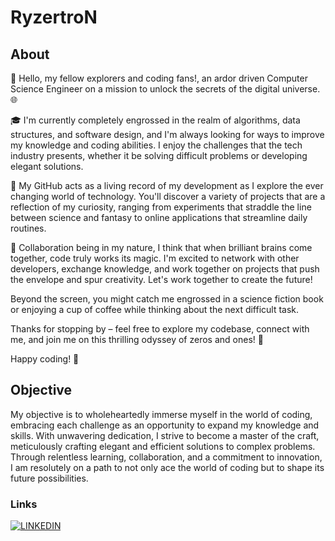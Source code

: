 # RyzertroN
  
## About

👋 Hello, my fellow explorers and coding fans!, an ardor driven Computer Science Engineer on a mission to unlock the secrets of the digital universe. 🌐

🎓 I'm currently completely engrossed in the realm of algorithms, data structures, and software design, and I'm always looking for ways to improve my knowledge and coding abilities. I enjoy the challenges that the tech industry presents, whether it be solving difficult problems or developing elegant solutions.

🚀 My GitHub acts as a living record of my development as I explore the ever changing world of technology. You'll discover a variety of projects that are a reflection of my curiosity, ranging from experiments that straddle the line between science and fantasy to online applications that streamline daily routines.

🌟 Collaboration being in my nature, I think that when brilliant brains come together, code truly works its magic. I'm excited to network with other developers, exchange knowledge, and work together on projects that push the envelope and spur creativity. Let's work together to create the future!

Beyond the screen, you might catch me engrossed in a science fiction book or enjoying a cup of coffee while thinking about the next difficult task.

Thanks for stopping by – feel free to explore my codebase, connect with me, and join me on this thrilling odyssey of zeros and ones! 🚗

Happy coding! 🚀

## Objective

My objective is to wholeheartedly immerse myself in the world of coding, embracing each challenge as an opportunity to expand my knowledge and skills. With unwavering dedication, I strive to become a master of the craft, meticulously crafting elegant and efficient solutions to complex problems. Through relentless learning, collaboration, and a commitment to innovation, I am resolutely on a path to not only ace the world of coding but to shape its future possibilities.

### Links

[![LINKEDIN](https://img.shields.io/badge/LinkedIn-0077B5?style=for-the-badge&logo=linkedin&logoColor=white)](www.linkedin.com/in/vgokulkrishna)
